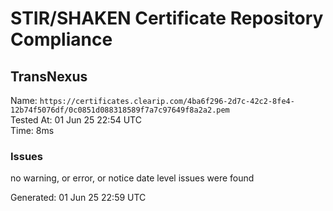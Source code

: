 # STIR/SHAKEN Certificate Repository Compliance

## TransNexus

Name: `https://certificates.clearip.com/4ba6f296-2d7c-42c2-8fe4-12b74f5076df/0c0851d088318589f7a7c97649f8a2a2.pem`\
Tested At: 01 Jun 25 22:54 UTC\
Time: 8ms

### Issues

no warning, or error, or notice date level issues were found

Generated: 01 Jun 25 22:59 UTC